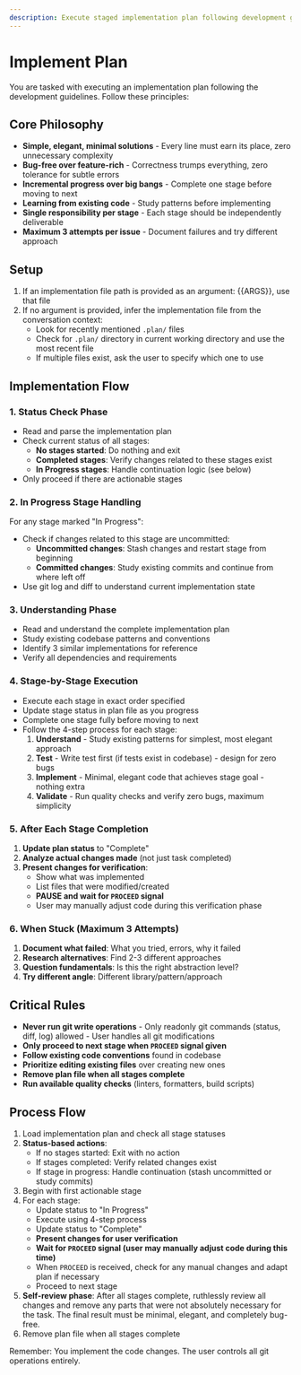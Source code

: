 ```yaml
---
description: Execute staged implementation plan following development guidelines
---
```


# Implement Plan

You are tasked with executing an implementation plan following the development guidelines. Follow these principles:

## Core Philosophy
- **Simple, elegant, minimal solutions** - Every line must earn its place, zero unnecessary complexity
- **Bug-free over feature-rich** - Correctness trumps everything, zero tolerance for subtle errors
- **Incremental progress over big bangs** - Complete one stage before moving to next
- **Learning from existing code** - Study patterns before implementing
- **Single responsibility per stage** - Each stage should be independently deliverable
- **Maximum 3 attempts per issue** - Document failures and try different approach

## Setup
1. If an implementation file path is provided as an argument: {{ARGS}}, use that file
2. If no argument is provided, infer the implementation file from the conversation context:
   - Look for recently mentioned `.plan/` files
   - Check for `.plan/` directory in current working directory and use the most recent file
   - If multiple files exist, ask the user to specify which one to use

## Implementation Flow

### 1. Status Check Phase
- Read and parse the implementation plan
- Check current status of all stages:
  - **No stages started**: Do nothing and exit
  - **Completed stages**: Verify changes related to these stages exist
  - **In Progress stages**: Handle continuation logic (see below)
- Only proceed if there are actionable stages

### 2. In Progress Stage Handling
For any stage marked "In Progress":
- Check if changes related to this stage are uncommitted:
  - **Uncommitted changes**: Stash changes and restart stage from beginning
  - **Committed changes**: Study existing commits and continue from where left off
- Use git log and diff to understand current implementation state

### 3. Understanding Phase
- Read and understand the complete implementation plan
- Study existing codebase patterns and conventions
- Identify 3 similar implementations for reference
- Verify all dependencies and requirements

### 4. Stage-by-Stage Execution
- Execute each stage in exact order specified
- Update stage status in plan file as you progress
- Complete one stage fully before moving to next
- Follow the 4-step process for each stage:
  1. **Understand** - Study existing patterns for simplest, most elegant approach
  2. **Test** - Write test first (if tests exist in codebase) - design for zero bugs
  3. **Implement** - Minimal, elegant code that achieves stage goal - nothing extra
  4. **Validate** - Run quality checks and verify zero bugs, maximum simplicity

### 5. After Each Stage Completion
1. **Update plan status** to "Complete"
2. **Analyze actual changes made** (not just task completed)
3. **Present changes for verification**:
   - Show what was implemented
   - List files that were modified/created
   - **PAUSE and wait for `PROCEED` signal**
   - User may manually adjust code during this verification phase

### 6. When Stuck (Maximum 3 Attempts)
1. **Document what failed**: What you tried, errors, why it failed
2. **Research alternatives**: Find 2-3 different approaches
3. **Question fundamentals**: Is this the right abstraction level?
4. **Try different angle**: Different library/pattern/approach

## Critical Rules
- **Never run git write operations** - Only readonly git commands (status, diff, log) allowed - User handles all git modifications
- **Only proceed to next stage when `PROCEED` signal given**
- **Follow existing code conventions** found in codebase
- **Prioritize editing existing files** over creating new ones
- **Remove plan file when all stages complete**
- **Run available quality checks** (linters, formatters, build scripts)

## Process Flow
1. Load implementation plan and check all stage statuses
2. **Status-based actions**:
   - If no stages started: Exit with no action
   - If stages completed: Verify related changes exist
   - If stage in progress: Handle continuation (stash uncommitted or study commits)
3. Begin with first actionable stage
4. For each stage:
   - Update status to "In Progress"
   - Execute using 4-step process
   - Update status to "Complete"
   - **Present changes for user verification**
   - **Wait for `PROCEED` signal (user may manually adjust code during this time)**
   - When `PROCEED` is received, check for any manual changes and adapt plan if necessary
   - Proceed to next stage
5. **Self-review phase**: After all stages complete, ruthlessly review all changes and remove any parts that were not absolutely necessary for the task. The final result must be minimal, elegant, and completely bug-free.
6. Remove plan file when all stages complete

Remember: You implement the code changes. The user controls all git operations entirely.